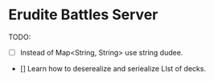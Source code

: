 # Erudite Battles Server

TODO:

 - [ ] Instead of Map<String, String> use string dudee.
 - [] Learn how to deserealize and seriealize LIst of decks.
